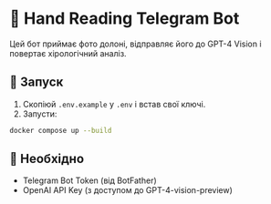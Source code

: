 # 🤖 Hand Reading Telegram Bot

Цей бот приймає фото долоні, відправляє його до GPT-4 Vision і повертає хірологічний аналіз.

## 🚀 Запуск

1. Скопіюй `.env.example` у `.env` і встав свої ключі.
2. Запусти:

```bash
docker compose up --build
```

## 🔑 Необхідно

- Telegram Bot Token (від BotFather)
- OpenAI API Key (з доступом до GPT-4-vision-preview)
